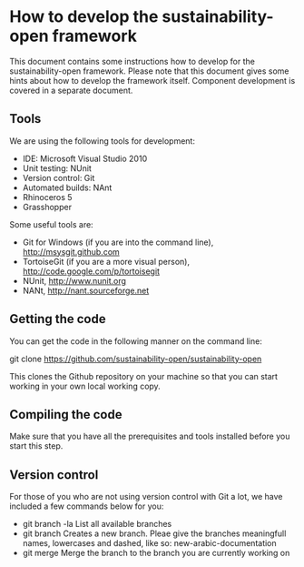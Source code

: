 How to develop the sustainability-open framework
================================================

This document contains some instructions how to develop for the sustainability-open framework. Please note that this document gives some hints about how to develop the framework itself. Component development is covered in a separate document.

Tools
-----

We are using the following tools for development:

 * IDE:              Microsoft Visual Studio 2010
 * Unit testing:     NUnit
 * Version control:  Git
 * Automated builds: NAnt
 * Rhinoceros 5
 * Grasshopper

Some useful tools are:
 * Git for Windows (if you are into the command line), http://msysgit.github.com
 * TortoiseGit (if you are a more visual person), http://code.google.com/p/tortoisegit
 * NUnit, http://www.nunit.org
 * NANt, http://nant.sourceforge.net

Getting the code
----------------

You can get the code in the following manner on the command line:

git clone https://github.com/sustainability-open/sustainability-open

This clones the Github repository on your machine so that you can start working in your own local working copy.

Compiling the code
------------------

Make sure that you have all the prerequisites and tools installed before you start this step.

Version control
---------------

For those of you who are not using version control with Git a lot, we have included a few commands below for you:

 * git branch -la            List all available branches
 * git branch <branchname>   Creates a new branch. Pleae give the branches meaningfull names, lowercases and dashed, like so: new-arabic-documentation
 * git merge <branchname>    Merge the branch to the branch you are currently working on
